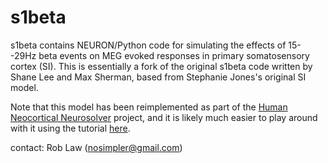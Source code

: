 # s1beta

s1beta contains NEURON/Python code for simulating the effects of 15--29Hz beta events on MEG evoked responses in primary somatosensory cortex (SI). This is essentially a fork of the original s1beta code written by Shane Lee and Max Sherman, based from Stephanie Jones's original SI model. 

Note that this model has been reimplemented as part of the [Human Neocortical Neurosolver](https://hnn.brown.edu/) project, and it is likely much easier to play around with it using the tutorial [here](https://jonescompneurolab.github.io/hnn-core/stable/auto_examples/workflows/plot_simulate_beta.html#sphx-glr-auto-examples-workflows-plot-simulate-beta-py).

contact: Rob Law (nosimpler@gmail.com)